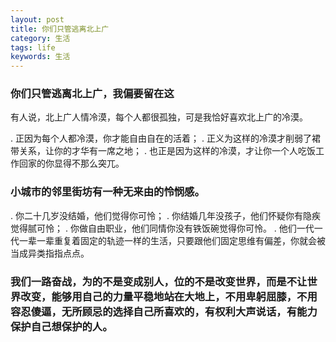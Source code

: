 ```yaml
---
layout: post
title: 你们只管逃离北上广
category: 生活
tags: life
keywords: 生活
---
```


### 你们只管逃离北上广，我偏要留在这

有人说，北上广人情冷漠，每个人都很孤独，可是我恰好喜欢北上广的冷漠。

. 正因为每个人都冷漠，你才能自由自在的活着；
. 正义为这样的冷漠才削弱了裙带关系，让你的才华有一席之地；
. 也正是因为这样的冷漠，才让你一个人吃饭工作回家的你显得不那么突兀。


### 小城市的邻里街坊有一种无来由的怜悯感。

. 你二十几岁没结婚，他们觉得你可怜；
. 你结婚几年没孩子，他们怀疑你有隐疾觉得腻可怜；
. 你做自由职业，他们同情你没有铁饭碗觉得你可怜。
. 他们一代一代一辈一辈重复着固定的轨迹一样的生活，只要跟他们固定思维有偏差，你就会被当成异类指指点点。

### 我们一路奋战，为的不是变成别人，位的不是改变世界，而是不让世界改变，能够用自己的力量平稳地站在大地上，不用卑躬屈膝，不用容忍傻逼，无所顾忌的选择自己所喜欢的，有权利大声说话，有能力保护自己想保护的人。
